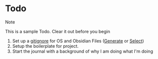 # Todo

> [!NOTE]
> This is a sample Todo. Clear it out before you begin 

1. Set up a [gitignore](https://git-scm.com/docs/gitignore) for OS and Obsidian Files ([Generate](https://www.toptal.com/developers/gitignore) or [Select](https://github.com/github/gitignore))
2. Setup the boilerplate for project. 
3. Start the journal with a background of why I am doing what I'm doing
